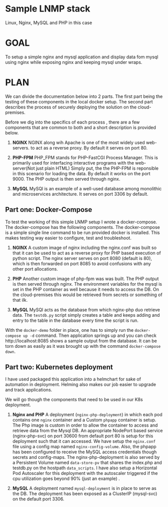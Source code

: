 # Sample LNMP stack
 Linux, Nginx, MySQL and PHP in this case

# GOAL
To setup a simple nginx and mysql application and display data fom mysql using nginx while exposing nginx and keeping mysql under wraps. 

# PLAN
We can divide the documentation below into 2 parts.
The first part being the testing of these components in the local docker setup. The second part describes the process of securely deploying the solution on the cloud-premises.  

Before we dig into the specifics of each process , there are a few components that are common to both and a short description is provided below.

1. **NGINX**
NGINX along wih Apache is one of the most widely used web-servers. to act as a reverse proxy. By default it serves on port 80.

2. **PHP-FPM**
PHP_FPM stands for PHP-FastCGI Process Manager. This is primarily used for interfacing interactive programs with the web-server(Not just plain HTML) Simply put, the the PHP-FPM is reponsible in this scenario for loading the data. By default it works on the port 9000. The PHP output is then served through nginx. 

3. **MySQL**
MySQl is an example of a well-used database among monolithic and microservices architecture. It serves on port 3306 by default.




## Part one: Docker-Compose
To test the working of this simple LNMP setup I wrote a docker-compose. The docker-compose has the following components. The docker-compose is a simple single line command to be run provided docker is installed. This makes testing way easier to configure, test and troubleshoot.



1. **NGINX**
A custom image of nginx including the nginx.conf was built so that it can be used to act as a reverse proxy for PHP based execution of python script. The nginx server serves on port 8080 (default is 80), which is then forwarded on port 8085 to avoid confusions with any other port allocations.

2. **PHP**
Another custom image of php-fpm was was built. The PHP output is then served through nginx. The environment variables for the mysql is set in the PHP container as well because it needs to access the DB. On the cloud-premises this would be retrieved from secrets or something of that ilk.

3. **MySQL**
MySQl acts as the database from which nginx-php duo retrieve data. The `testdb.py` script simply creates a table and keeps adding and entry to the table in the database every time the script is run. 


With the `docker-demo` folder in place, one has to simply run the `docker-compose up -d` command. Then application springs up and you can check http://localhost:8085 shows a sample output from the database. It can be torn down as easily as it was brought up with the command `docker-compose down`.


## Part two: Kubernetes deployment

I have used packaged this application into a helmchart for sake of automation in deployment. Helming also makes our job easier to upgrade and track applications. 

We will go though the components that need to be used in our K8s deployment.

1. **Nginx and PHP**
A deployment (`nginx-php-deployment`) in which each pod contains one `nginx` container and a Custom `phpapp` container is setup. The Php image is custom in order to allow the container to access and retrieve data from the Mysql DB. An appropriate NodePort based service (nginx-php-svc) on port 30600 from default port 80 is setup for this deployment such that it can accessed. We have setup the `nginx.conf` file  using a config map named `nginx-config-volume`.  Also, the phpapp has been configured to receive the MySQL access credentials though secrets and config-maps. The nginx-php-deployment is also served by a Persistent Volume named `data-store-pv` that shares the index.php and testdb.py on the hostpath `data_scripts`. I have also setup a Horizontal Pod Autoscaler for this deployment with the autoscaler triggered if the cpu utilization goes beyond 90% (just an example) .

2. **MySQL**
A deployment named `mysql-deployment` is in place to serve as the DB. The deployment has been exposed as a ClusterIP (mysql-svc) on the default port 3306. 
